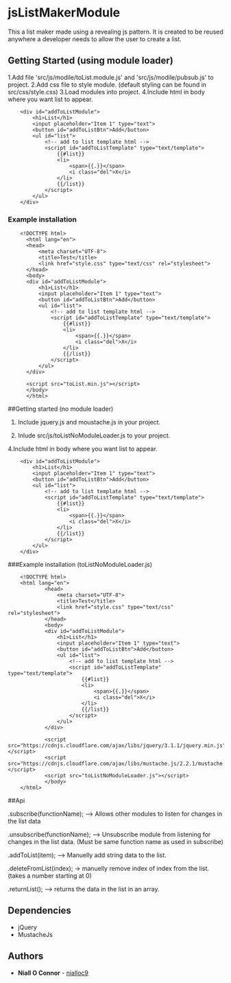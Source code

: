 # jsListMakerModule
This a list maker made using a revealing js pattern. It is created to be reused anywhere a developer needs to allow the user to create a list.

## Getting Started (using module loader)

1.Add file 'src/js/modile/toList.module.js' and 'src/js/modile/pubsub.js' to project.
2.Add css file to style module. (default styling can be found in src/css/style.css)
3.Load modules into project.
4.Include html in body where you want list to appear.

        <div id="addToListModule">
            <h1>List</h1>
            <input placeholder="Item 1" type="text">
            <button id="addToListBtn">Add</button>
            <ul id="list">
                <!-- add to list template html -->
                <script id="addToListTemplate" type="text/template">
                    {{#list}}
                    <li>
                        <span>{{.}}</span>
                        <i class="del">X</i>
                    </li>
                    {{/list}}
                </script>
            </ul>
        </div>

### Example installation

        <!DOCTYPE html>
          <html lang="en">
          <head>
              <meta charset="UTF-8">
              <title>Test</title>
              <link href="style.css" type="text/css" rel="stylesheet">
          </head>
          <body>
          <div id="addToListModule">
              <h1>List</h1>
              <input placeholder="Item 1" type="text">
              <button id="addToListBtn">Add</button>
              <ul id="list">
                  <!-- add to list template html -->
                  <script id="addToListTemplate" type="text/template">
                      {{#list}}
                      <li>
                          <span>{{.}}</span>
                          <i class="del">X</i>
                      </li>
                      {{/list}}
                  </script>
              </ul>
          </div>
          
          <script src="toList.min.js"></script>
          </body>
          </html>


##Getting started (no module loader)
1. Include jquery.js and moustache.js in your project.

2. Inlude src/js/toListNoModuleLoader.js to your project.

4.Include html in body where you want list to appear.

        <div id="addToListModule">
            <h1>List</h1>
            <input placeholder="Item 1" type="text">
            <button id="addToListBtn">Add</button>
            <ul id="list">
                <!-- add to list template html -->
                <script id="addToListTemplate" type="text/template">
                    {{#list}}
                    <li>
                        <span>{{.}}</span>
                        <i class="del">X</i>
                    </li>
                    {{/list}}
                </script>
            </ul>
        </div>

###Example installation (toListNoModuleLoader.js)
        
        <!DOCTYPE html>
        <html lang="en">
                <head>
                    <meta charset="UTF-8">
                    <title>Test</title>
                    <link href="style.css" type="text/css" rel="stylesheet">
                </head>
                <body>
                <div id="addToListModule">
                    <h1>List</h1>
                    <input placeholder="Item 1" type="text">
                    <button id="addToListBtn">Add</button>
                    <ul id="list">
                        <!-- add to list template html -->
                        <script id="addToListTemplate" type="text/template">
                            {{#list}}
                            <li>
                                <span>{{.}}</span>
                                <i class="del">X</i>
                            </li>
                            {{/list}}
                        </script>
                    </ul>
                </div>
                
                <script src="https://cdnjs.cloudflare.com/ajax/libs/jquery/3.1.1/jquery.min.js"></script>
                <script src="https://cdnjs.cloudflare.com/ajax/libs/mustache.js/2.2.1/mustache.min.js"></script>
                <script src="toListNoModuleLoader.js"></script>
                </body>
        </html>

##Api

.subscribe(functionName); --> Allows other modules to listen for changes in the list data

.unsubscribe(functionName); --> Unsubscribe module from listening for changes in the list data. (Must be same function name as used in subscribe)

.addToList(item); --> Manuelly add string data to the list.

.deleteFromList(index); -> manuelly remove index of index from the list. (takes a number starting at 0)

.returnList(); --> returns the data in the list in an array.

## Dependencies

* jQuery
* MustacheJs

## Authors

* **Niall O Connor** - [nialloc9](https://github.com/nialloc9/jsListMakerModule)
